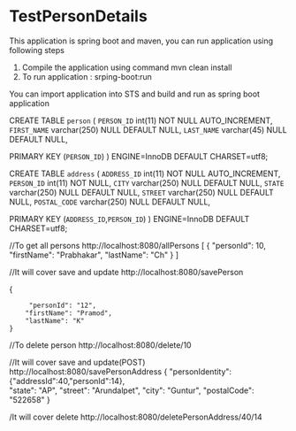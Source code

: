 # TestPersonDetails

This application is spring boot and maven, you can run application using following steps

1. Compile the application using  command mvn clean install
2. To run application : srping-boot:run

You can import application into STS and build and run as spring boot application



CREATE TABLE `person` (
  `PERSON_ID` int(11) NOT NULL AUTO_INCREMENT,
  `FIRST_NAME` varchar(250) NULL DEFAULT NULL,
  `LAST_NAME` varchar(45) NULL DEFAULT NULL,
  
  PRIMARY KEY (`PERSON_ID`)
) ENGINE=InnoDB DEFAULT CHARSET=utf8;


CREATE TABLE `address` ( 
  `ADDRESS_ID` int(11) NOT NULL AUTO_INCREMENT,
  `PERSON_ID` int(11) NOT NULL,
  `CITY` varchar(250) NULL DEFAULT NULL,
  `STATE` varchar(250) NULL DEFAULT NULL,
  `STREET` varchar(250) NULL DEFAULT NULL,
  `POSTAL_CODE` varchar(250) NULL DEFAULT NULL,
  
  PRIMARY KEY (`ADDRESS_ID`,`PERSON_ID`)
) ENGINE=InnoDB DEFAULT CHARSET=utf8;


//To get all persons
http://localhost:8080/allPersons
[
    {
        "personId": 10,
        "firstName": "Prabhakar",
        "lastName": "Ch"
    }
]


//It will cover save and update
http://localhost:8080/savePerson

{
        
         "personId": "12",
        "firstName": "Pramod",
        "lastName": "K"
    }

//To delete person
http://localhost:8080/delete/10


//It will cover save and update(POST)
http://localhost:8080/savePersonAddress
{
    "personIdentity":{"addressId":40,"personId":14},   
    "state": "AP",
    "street": "Arundalpet",
    "city": "Guntur",
    "postalCode": "522658"
}

/It will cover delete
http://localhost:8080/deletePersonAddress/40/14




